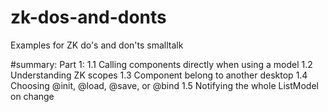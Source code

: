 # zk-dos-and-donts
Examples for ZK do's and don'ts smalltalk

#summary:
Part 1:
1.1 Calling components directly when using a model
1.2 Understanding ZK scopes
1.3 Component belong to another desktop
1.4 Choosing @init, @load, @save, or @bind
1.5 Notifying the whole ListModel on change